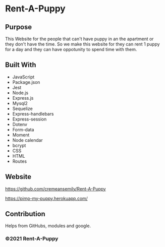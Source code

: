 # Rent-A-Puppy

## Purpose
This Website for the people that can't have puppy in an the apartment or they don't have the time.
So we make this website for they can rent 1 puppy for a day and they can have oppotunity to spend time with them.



## Built With
* JavaScript
* Package.json
* Jest
* Node.js
* Express.js
* Mysql2
* Sequelize
* Express-handlebars
* Express-session
* Dotenv
* Form-data
* Moment
* Node calendar
* bcrypt
* CSS
* HTML
* Routes


## Website

https://github.com/cremeansemily/Rent-A-Puppy

https://pimp-my-puppy.herokuapp.com/
## Contribution
Helps from GitHubs, modules and google.

### ©️2021 Rent-A-Puppy
